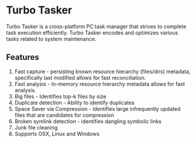 # Turbo Tasker

Turbo Tasker is a cross-platform PC task manager that strives to complete task execution efficiently.  Turbo Tasker encodes and optimizes various tasks related to system maintenance.

## Features

1. Fast capture - persisting known resource hierarchy (files/dirs) metadata, specifically last modified allows for fast reconciliation.
2. Fast analysis - In-memory resource hierarchy metadata allows for fast analysis. 
3. Big files - Identifies top-k files by size
4. Duplicate detection - Ability to identify duplicates
5. Space Saver via Compression - identifies large infrequently updated files that are candidates for compression
6. Broken symlink detection - identifies dangling symbolic links
7. Junk file cleaning
8. Supports OSX, Linux and Windows
